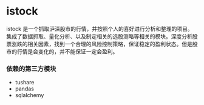 # istock
istock 是一个抓取沪深股市的行情，并按照个人的喜好进行分析和整理的项目。集成了数据抓取、量化分析、以及制定相关的选股测略等相关的模块。深度分析股票涨跌的相关因素，找到一个合理的风险控制策略，保证稳定的盈利状态。但是股市的行情是会变化的，并不能保证一定会盈利。


### 依赖的第三方模块

- tushare
- pandas
- sqlalchemy
